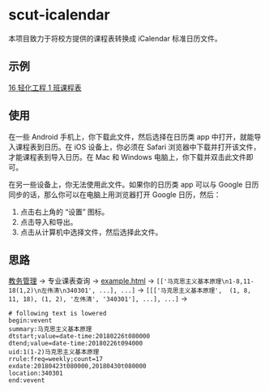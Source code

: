# scut-icalendar

本项目致力于将校方提供的课程表转换成 iCalendar 标准日历文件。

## 示例

[16 轻化工程 1 班课程表](https://github.com/CourierKyn/scut-icalendar/releases/download/v0.1/default.ics)

## 使用

在一些 Android 手机上，你下载此文件，然后选择在日历类 app 中打开，就能导入课程表到日历。在 iOS 设备上，你必须在 Safari 浏览器中下载并打开该文件，才能课程表到导入日历。在 Mac 和 Windows 电脑上，你下载并双击此文件即可。

在另一些设备上，你无法使用此文件。如果你的日历类 app 可以与 Google 日历同步的话，那么你可以在电脑上用浏览器打开 Google 日历，然后：

1. 点击右上角的 “设置” 图标。
2. 点击导入和导出。
3. 点击从计算机中选择文件，然后选择此文件。

## 思路

[教务管理](http://xsweb.scuteo.com/default2.aspx) → 专业课表查询 → [example.html](https://github.com/CourierKyn/scut-icalendar/blob/master/example.html) → `[['马克思主义基本原理\n1-8,11-18(1,2)\n左伟清\n340301', ...], ...]` → `[[['马克思主义基本原理',  (1, 8, 11, 18), (1, 2), '左伟清', '340301'], ...], ...]` →

```
# following text is lowered
begin:vevent
summary:马克思主义基本原理
dtstart;value=date-time:20180226t080000
dtend;value=date-time:20180226t094000
uid:1(1-2)马克思主义基本原理
rrule:freq=weekly;count=17
exdate:20180423t080000,20180430t080000
location:340301
end:vevent
```
